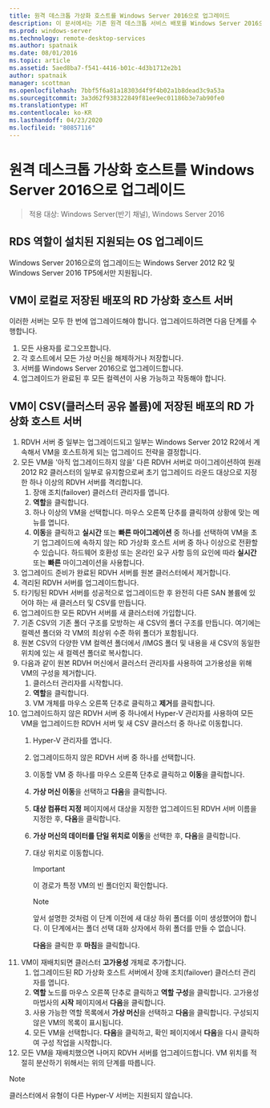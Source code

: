 ```yaml
---
title: 원격 데스크톱 가상화 호스트를 Windows Server 2016으로 업그레이드
description: 이 문서에서는 기존 원격 데스크톱 서비스 배포를 Windows Server 2016으로 업그레이드하는 방법을 설명합니다.
ms.prod: windows-server
ms.technology: remote-desktop-services
ms.author: spatnaik
ms.date: 08/01/2016
ms.topic: article
ms.assetid: 5aed8ba7-f541-4416-b01c-4d3b1712e2b1
author: spatnaik
manager: scottman
ms.openlocfilehash: 7bbf5f6a81a18303d4f9f4b02a1b8dead3c9a53a
ms.sourcegitcommit: 3a3d62f938322849f81ee9ec01186b3e7ab90fe0
ms.translationtype: HT
ms.contentlocale: ko-KR
ms.lasthandoff: 04/23/2020
ms.locfileid: "80857116"
---
```

# <a name="upgrading-your-remote-desktop-virtualization-host-to-windows-server-2016"></a>원격 데스크톱 가상화 호스트를 Windows Server 2016으로 업그레이드

>적용 대상: Windows Server(반기 채널), Windows Server 2016

## <a name="supported-os-upgrades-with-rds-role-installed"></a>RDS 역할이 설치된 지원되는 OS 업그레이드
Windows Server 2016으로의 업그레이드는 Windows Server 2012 R2 및 Windows Server 2016 TP5에서만 지원됩니다.

## <a name="rd-virtualization-host-servers-in-the-deployment-where-vms-are-stored-locally"></a>VM이 로컬로 저장된 배포의 RD 가상화 호스트 서버
이러한 서버는 모두 한 번에 업그레이드해야 합니다. 업그레이드하려면 다음 단계를 수행합니다.

1. 모든 사용자를 로그오프합니다.
1. 각 호스트에서 모든 가상 머신을 해제하거나 저장합니다. 
1. 서버를 Windows Server 2016으로 업그레이드합니다. 
1. 업그레이드가 완료된 후 모든 컬렉션이 사용 가능하고 작동해야 합니다.      

## <a name="rd-virtualization-host-servers-in-the-deployment-where-vms-are-stored-in-cluster-shared-volumes-csv"></a>VM이 CSV(클러스터 공유 볼륨)에 저장된 배포의 RD 가상화 호스트 서버 

1. RDVH 서버 중 일부는 업그레이드되고 일부는 Windows Server 2012 R2에서 계속해서 VM을 호스트하게 되는 업그레이드 전략을 결정합니다.  
2. 모든 VM을 '아직 업그레이드하지 않을' 다른 RDVH 서버로 마이그레이션하여 원래 2012 R2 클러스터의 일부로 유지함으로써 초기 업그레이드 라운드 대상으로 지정한 하나 이상의 RDVH 서버를 격리합니다.
    1. 장애 조치(failover) 클러스터 관리자를 엽니다. 
    1. **역할**을 클릭합니다. 
    1. 하나 이상의 VM을 선택합니다. 마우스 오른쪽 단추를 클릭하여 상황에 맞는 메뉴를 엽니다. 
    1. **이동**을 클릭하고 **실시간** 또는 **빠른 마이그레이션** 중 하나를 선택하여 VM을 초기 업그레이드에 속하지 않는 RD 가상화 호스트 서버 중 하나 이상으로 전환할 수 있습니다. 하드웨어 호환성 또는 온라인 요구 사항 등의 요인에 따라 **실시간** 또는 **빠른** 마이그레이션을 사용합니다. 
3. 업그레이드 준비가 완료된 RDVH 서버를 원본 클러스터에서 제거합니다. 
4. 격리된 RDVH 서버를 업그레이드합니다. 
5. 타기팅된 RDVH 서버를 성공적으로 업그레이드한 후 완전히 다른 SAN 볼륨에 있어야 하는 새 클러스터 및 CSV를 만듭니다.
6. 업그레이드한 모든 RDVH 서버를 새 클러스터에 가입합니다. 
7. 기존 CSV의 기존 폴더 구조를 모방하는 새 CSV의 폴더 구조를 만듭니다. 여기에는 컬렉션 폴더와 각 VM의 최상위 수준 하위 폴더가 포함됩니다. 
8. 원본 CSV의 다양한 VM 컬렉션 폴더에서 /IMGS 폴더 및 내용을 새 CSV의 동일한 위치에 있는 새 컬렉션 폴더로 복사합니다. 
9. 다음과 같이 원본 RDVH 머신에서 클러스터 관리자를 사용하여 고가용성을 위해 VM의 구성을 제거합니다.
    1. 클러스터 관리자를 시작합니다. 
    1. **역할**을 클릭합니다. 
    1. VM 개체를 마우스 오른쪽 단추로 클릭하고 **제거**를 클릭합니다. 
10. 업그레이드하지 않은 RDVH 서버 중 하나에서 Hyper-V 관리자를 사용하여 모든 VM을 업그레이드한 RDVH 서버 및 새 CSV 클러스터 중 하나로 이동합니다.
    1. Hyper-V 관리자를 엽니다. 
    2. 업그레이드하지 않은 RDVH 서버 중 하나를 선택합니다. 
    3. 이동할 VM 중 하나를 마우스 오른쪽 단추로 클릭하고 **이동**을 클릭합니다. 
    4. **가상 머신 이동**을 선택하고 **다음**을 클릭합니다. 
    5. **대상 컴퓨터 지정** 페이지에서 대상을 지정한 업그레이드된 RDVH 서버 이름을 지정한 후, **다음**을 클릭합니다. 
    6. **가상 머신의 데이터를 단일 위치로 이동**을 선택한 후, **다음**을 클릭합니다. 
    7. 대상 위치로 이동합니다. 
       > [!IMPORTANT]
       > 이 경로가 특정 VM의 빈 폴더인지 확인합니다. 

       > [!NOTE]
       > 앞서 설명한 것처럼 이 단계 이전에 새 대상 하위 폴더를 이미 생성했어야 합니다. 이 단계에서는 폴더 선택 대화 상자에서 하위 폴더를 만들 수 없습니다. 
    
       **다음**을 클릭한 후 **마침**을 클릭합니다. 
11. VM이 재배치되면 클러스터 **고가용성** 개체로 추가합니다.
     1. 업그레이드된 RD 가상화 호스트 서버에서 장애 조치(failover) 클러스터 관리자를 엽니다. 
     1. **역할** 노드를 마우스 오른쪽 단추로 클릭하고 **역할 구성**을 클릭합니다. 고가용성 마법사의 **시작** 페이지에서 **다음**을 클릭합니다. 
     1. 사용 가능한 역할 목록에서 **가상 머신**을 선택하고 **다음**을 클릭합니다. 구성되지 않은 VM의 목록이 표시됩니다. 
     1. 모든 VM을 선택합니다. **다음**을 클릭하고, 확인 페이지에서 **다음**을 다시 클릭하여 구성 작업을 시작합니다.  
12. 모든 VM을 재배치했으면 나머지 RDVH 서버를 업그레이드합니다. VM 위치를 적절히 분산하기 위해서는 위의 단계를 따릅니다.

> [!NOTE]  
> 클러스터에서 유형이 다른 Hyper-V 서버는 지원되지 않습니다. 
